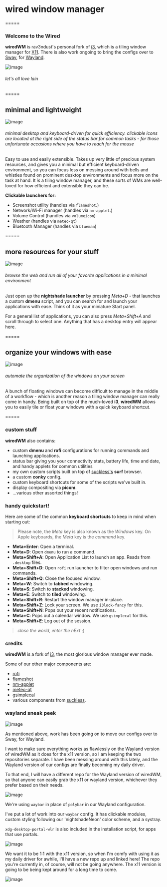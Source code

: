 # wired window manager
=====

### Welcome to the Wired

**wiredWM** is rav3ndust's personal fork of [i3](https://i3wm.org/), which is a tiling window manager for [X11](https://www.x.org/). There is also work ongoing to bring the configs over to [Sway](https://swaywm.org/), for [Wayland](https://wayland.freedesktop.org/).

![image](https://github.com/rav3ndust/wiredWM/assets/35274771/606fd9ee-4924-4d64-96f0-1de99bf3de87)

###### let's all love lain

=====

## minimal and lightweight 

![image](https://github.com/rav3ndust/wiredWM/assets/35274771/a1229952-062f-4f6e-8eb9-02e08712c081)


###### minimal desktop and keyboard-driven for quick efficiency. clickable icons are located at the right side of the status bar for common tasks - for those unfortunate occasions where you have to reach for the mouse

Easy to use and easily extensible. Takes up very little of precious system resources, and gives you a minimal but efficient keyboard-driven environment, so you can focus less on messing around with bells and whistles found on prominent desktop environments and focus more on the task at hand. It *is* a tiling window manager, and these sorts of WMs are well-loved for how efficient and extensible they can be. 

**Clickable launchers for:**

- Screenshot utility (handles via `flameshot`.)
- Network/Wi-Fi manager (handles via `nm-applet`.)
- Volume Control (handles via `volumeicon`) 
- Weather (handles via `meteo-qt`)
- Bluetooth Manager (handles via `blueman`)
  
=====

## more resources for your stuff

![image](https://github.com/rav3ndust/wiredWM/assets/35274771/1100995d-363f-45e6-8b45-a4f084d983d7)

###### browse the web and run all of your favorite applications in a minimal environment 

Just open up the **nightshade launcher** by pressing *Meta+D* - that launches a custom **dmenu** script, and you can search for and launch your applications with ease. Think of it as your miniature Start panel.

For a general list of applications, you can also press *Meta+Shift+A* and scroll through to select one. Anything that has a desktop entry will appear here. 

=====

## organize your windows with ease

![image](https://github.com/rav3ndust/wiredWM/assets/35274771/40b3d828-78a1-4af7-be99-089c440a3b57)

###### automate the organization of the windows on your screen

A bunch of floating windows can become difficult to manage in the middle of a workflow - which is another reason a tiling window manager can really come in handy. Being built on top of the much-loved **i3**, **wiredWM** allows you to easily tile or float your windows with a quick keyboard shortcut. 

=====

### custom stuff

**wiredWM** also contains: 

- custom **dmenu** and **rofi** configurations for running commands and launching applications.
- status bar giving you your connectivity stats, battery life, time and date, and handy applets for common utilities
- my own custom scripts built on top of [suckless's](https://suckless.org) **surf** browser.
- a custom **conky** config.
- custom keyboard shortcuts for some of the scripts we've built in.
- display compositing via **picom**.
- ...various other assorted things!

### handy quickstart!

Here are some of the common **keyboard shortcuts** to keep in mind when starting out: 

> Please note, the *Meta* key is also known as the *Windows* key. On Apple keyboards, the *Meta* key is the *command* key.

- **Meta+Enter**: Open a terminal.
- **Meta+D**: Open `dmenu` to run a command.
- **Meta+Shift+A**: Open Application List to launch an app. Reads from `.desktop` files.
- **Meta+Shift+D**: Open `rofi` run launcher to filter open windows and run commands.
- **Meta+Shift+Q**: Close the focused window.
- **Meta+W**: Switch to **tabbed** windowing.
- **Meta+S**: Switch to **stacked** windowing.
- **Meta+E**: Switch to **tiled** windowing.
- **Meta+Shift+R**: Restart the window manager in-place.
- **Meta+Shift+Z**: Lock your screen. We use `i3lock-fancy` for this.
- **Meta+Shift+N**: Pops out your recent notifications.
- **Meta+C**: Pops out a calendar window. We use `gsimplecal` for this.
- **Meta+Shift+E**: Log out of the session. 

> *close the world, enter the nExt* ;)

### credits 

**wiredWM** is a fork of [i3](https://github.com/i3/i3), the most glorious window manager ever made.

Some of our other major components are: 

- [rofi](https://github.com/davatorium/rofi)
- [flameshot](https://github.com/flameshot-org/flameshot)
- [nm-applet](https://github.com/pavlix/nm-applet)
- [meteo-qt](https://github.com/dglent/meteo-qt)
- [gsimplecal](https://github.com/dmedvinsky/gsimplecal)
- various components from [suckless](https://suckless.org).

### wayland sneak peek

![image](https://github.com/user-attachments/assets/7705fe4c-f98a-4919-8853-0ca072bee4ad)

As mentioned above, work has been going on to move our configs over to Sway, for Wayland. 

I want to make sure everything works as flawlessly on the Wayland version of wiredWM as it does for the x11 version, so I am keeping the two repositories separate. I have been messing around with this lately, and the Wayland version of our configs are finally becoming my daily driver.

 To that end, I will have a different repo for the Wayland version of wiredWM, so that anyone can easily grab the x11 or wayland version, whichever they prefer based on their needs.

![image](https://github.com/user-attachments/assets/5a8b7617-8e0a-42a8-ad2f-0b825f3202b6)

We're using `waybar` in place of `polybar` in our Wayland configuration.

I've put a lot of work into our `waybar` config. It has clickable modules, custom styling following our 'nightshadeNeon' color scheme, and a systray.

`xdg-desktop-portal-wlr` is also included in the installation script, for apps that use portals.

![image](https://github.com/user-attachments/assets/13aa24e2-13b7-43c9-9165-2d7738f3e42e)

We want it to be 1:1 with the x11 version, so when I'm comfy with using it as my daily driver for awhile, I'll have a new repo up and linked here! The repo you're currently in, of course, will not be going anywhere. The x11 version is going to be being kept around for a long time to come.

![image](https://github.com/user-attachments/assets/d8417ca3-10d5-4b1e-9645-956fbee058f1)

